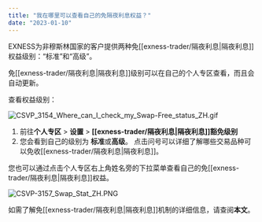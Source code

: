 ```yaml
---
title: "我在哪里可以查看自己的免隔夜利息权益？"
date: "2023-01-10"
---
```


<Ads></Ads> 

EXNESS为非穆斯林国家的客户提供两种免[[exness-trader/隔夜利息|隔夜利息]]权益级别：“标准”和“高级”。

免[[exness-trader/隔夜利息|隔夜利息]]级别可以在自己的个人专区查看，而且会自动更新。

查看权益级别：

![CSVP_3154_Where_can_I_check_my_Swap-Free_status_ZH.gif](https://testingcf.jsdelivr.net/gh/jarlin8/OSS@main/exhelp/CSVP_3154_Where_can_I_check_my_Swap-Free_status_ZH.gif)

1. 前往**个人专区** > **设置** > **[[exness-trader/隔夜利息|隔夜利息]]豁免级别**
2. 您会看到自己的级别为 **标准**或**高级**。 点击问号可以详细了解哪些交易品种可以免收[[exness-trader/隔夜利息|隔夜利息]]。

您也可以通过点击个人专区右上角姓名旁的下拉菜单查看自己的免[[exness-trader/隔夜利息|隔夜利息]]权益。

![CSVP-3157_Swap_Stat_ZH.PNG](https://testingcf.jsdelivr.net/gh/jarlin8/OSS@main/exhelp/CSVP-3157_Swap_Stat_ZH.PNG)

如需了解免[[exness-trader/隔夜利息|隔夜利息]]机制的详细信息，请查阅**本文**。

